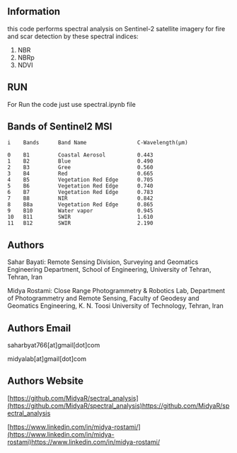 Information
----------
this code performs spectral analysis on Sentinel-2 satellite imagery for fire and scar detection
by these spectral indices:
1. NBR
2. NBRp
3. NDVI
  
RUN
----------
For Run the code just use spectral.ipynb file

Bands of Sentinel2 MSI
----------
            
    i    Bands      Band Name                C-Wavelength(µm)

    0    B1         Coastal Aerosol          0.443 
    1    B2         Blue                     0.490
    2    B3         Gree                     0.560    
    3    B4         Red                      0.665
    4    B5         Vegetation Red Edge      0.705 
    5    B6         Vegetation Red Edge      0.740
    6    B7         Vegetation Red Edge      0.783
    7    B8         NIR                      0.842
    8    B8a        Vegetation Red Edge      0.865
    9    B10        Water vapor              0.945
    10   B11        SWIR                     1.610
    11   B12        SWIR                     2.190



Authors
----------
Sahar Bayati:   Remote Sensing Division, Surveying and Geomatics Engineering Department, School of Engineering, University of Tehran, Tehran, Iran

Midya Rostami:  ​Close Range Photogrammetry & Robotics Lab, Department of Photogrammetry and Remote Sensing, 
                Faculty of Geodesy and Geomatics Engineering, K. N. Toosi University of Technology, Tehran, Iran

Authors Email
----------
saharbyat766[at]gmail[dot]com

midyalab[at]gmail[dot]com 

Authors Website 
----------
[https://github.com/MidyaR/sectral_analysis](https://github.com/MidyaR/spectral_analysis)https://github.com/MidyaR/spectral_analysis

[https://www.linkedin.com/in/midya-rostami/](https://www.linkedin.com/in/midya-rostami)https://www.linkedin.com/in/midya-rostami/

